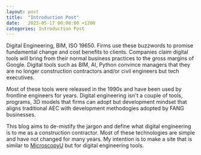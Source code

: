 ```yaml
---
layout: post
title:  "Introduction Post"
date:   2023-05-17 00:00:00 +1200
categories: Introduction Post
---
```

Digital Engineering, BIM, ISO 19650. Firms use these buzzwords to promise fundamental change and cost benefits to clients. Companies claim digital tools will bring from their normal business practices to the gross margins of Google. Digital tools such as BIM, AI, Python convince managers that they are no longer construction contractors and/or civil engineers but tech executives.

Most of these tools were released in the 1990s and have been used by frontline engineers for years. Digital engineering isn't a couple of tools, programs, 3D models that firms can adopt but development mindset that aligns traditional AEC with development methodogies adopted by FANG businesses. 


This blog aims to de-mistify the jargon and define what digital engineering is to me as a construction contractor. Most of these technologies are simple and have not changed for many years. My intention is to make a site that is similar to [MicroscopyU](https://www.microscopyu.com/) but for digital engineering tools. 
